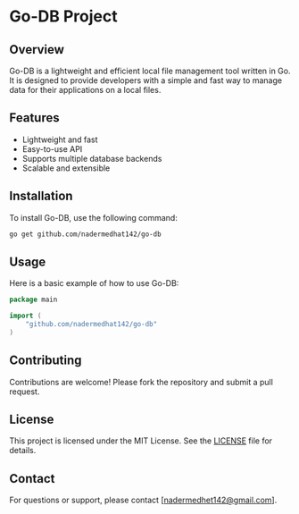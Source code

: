 # Go-DB Project

## Overview
Go-DB is a lightweight and efficient local file management tool written in Go. It is designed to provide developers with a simple and fast way to manage data for their applications on a local files.

## Features
- Lightweight and fast
- Easy-to-use API
- Supports multiple database backends
- Scalable and extensible

## Installation
To install Go-DB, use the following command:

```bash
go get github.com/nadermedhat142/go-db
```

## Usage
Here is a basic example of how to use Go-DB:

```go
package main

import (
    "github.com/nadermedhat142/go-db"
)


```

## Contributing
Contributions are welcome! Please fork the repository and submit a pull request.

## License
This project is licensed under the MIT License. See the [LICENSE](LICENSE) file for details.

## Contact
For questions or support, please contact [nadermedhet142@gmail.com].